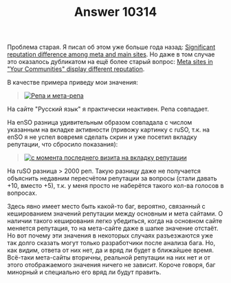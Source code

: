 ﻿---
title: "Answer 10314"
se.owner.user_id: 176217
se.owner.display_name: "αλεχολυτ"
se.owner.link: "https://ru.meta.stackoverflow.com/users/176217/%ce%b1%ce%bb%ce%b5%cf%87%ce%bf%ce%bb%cf%85%cf%84"
se.answer_id: 10314
se.question_id: 10311
se.post_type: answer
se.is_accepted: True
---
<p>Проблема старая. Я писал об этом уже больше года назад: <a href="https://meta.stackexchange.com/q/322592/339911">Significant reputation difference among meta and main sites</a>. Но даже в том случае это оказалось дубликатом на ещё более старый вопрос: <a href="https://meta.stackexchange.com/questions/317269/meta-sites-in-your-communities-display-different-reputation">Meta sites in &quot;Your Communities&quot; display different reputation</a>.</p>

<p>В качестве примера приведу мои значения:</p>

<blockquote>
  <p><a href="https://i.stack.imgur.com/CGVpA.png" rel="nofollow noreferrer"><img src="https://i.stack.imgur.com/CGVpA.png" alt="Репа и мета-репа"></a></p>
</blockquote>

<p>На сайте "Русский язык" я практически неактивен. Репа совпадает. </p>

<p>На enSO разница удивительным образом совпадала с числом указанным на вкладке активности (привожу картинку с ruSO, т.к. на enSO я не успел вовремя сделать скрин и уже посетил вкладку репутации, что сбросило показания):</p>

<blockquote>
  <p><a href="https://i.stack.imgur.com/XR76z.png" rel="nofollow noreferrer"><img src="https://i.stack.imgur.com/XR76z.png" alt="с момента последнего визита на вкладку репутации"></a></p>
</blockquote>

<p>На ruSO разница > 2000 реп. Такую разницу даже не получается объяснить недавним пересчётом репутации за вопросы (стали давать +10, вместо +5), т.к. у меня просто не наберётся такого кол-ва голосов в вопросах.</p>

<p>Здесь явно имеет место быть какой-то баг, вероятно, связанный с кешированием значений репутации между основным и мета сайтами. О наличии такого кеширования легко убедиться, когда на основном сайте меняется репутация, то на мета-сайте даже в шапке значение отстаёт. Но вот почему эти значения в некоторых случаях разъезжаются уже так долго сказать могут только разработчики после анализа бага. Но, как видим, ответа от них нет, да и вряд ли будет в ближайшее время. Всё-таки мета-сайты вторичны, реальной репутации на них нет и от этого отображаемого значения ничего не зависит. Короче говоря, баг минорный и специально его вряд ли будут править. </p>

